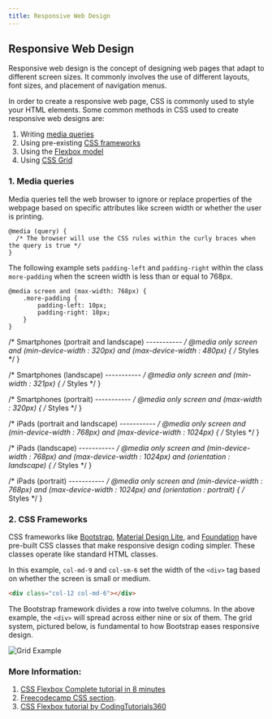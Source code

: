 ```yaml
---
title: Responsive Web Design
---
```

## Responsive Web Design

Responsive web design is the concept of designing web pages that adapt to different screen sizes. It commonly involves the use of different layouts, font sizes, and placement of navigation menus.

In order to create a responsive web page, CSS is commonly used to style your HTML elements. Some common methods in CSS used to create responsive web designs are:

1. Writing [media queries](https://guide.freecodecamp.org/css/media-queries)
2. Using pre-existing [CSS frameworks](https://guide.freecodecamp.org/css/css-frameworks)
3. Using the [Flexbox model](https://guide.freecodecamp.org/css/layout/flexbox)
4. Using [CSS Grid](https://guide.freecodecamp.org/css/layout/grid-layout)

### 1. Media queries

Media queries tell the web browser to ignore or replace properties of the webpage based on specific attributes like screen width or whether the user is printing.

```
@media (query) {
  /* The browser will use the CSS rules within the curly braces when the query is true */
}
```

The following example sets `padding-left` and `padding-right` within the class `more-padding` when the screen width is less than or equal to 768px.

```
@media screen and (max-width: 768px) {
    .more-padding {
        padding-left: 10px;
        padding-right: 10px; 
    } 
}
```
/* Smartphones (portrait and landscape) ----------- */
@media only screen and (min-device-width : 320px) and (max-device-width : 480px) {
/* Styles */
}

/* Smartphones (landscape) ----------- */
@media only screen and (min-width : 321px) {
/* Styles */
}

/* Smartphones (portrait) ----------- */
@media only screen and (max-width : 320px) {
/* Styles */
}

/* iPads (portrait and landscape) ----------- */
@media only screen and (min-device-width : 768px) and (max-device-width : 1024px) {
/* Styles */
}

/* iPads (landscape) ----------- */
@media only screen and (min-device-width : 768px) and (max-device-width : 1024px) and (orientation : landscape) {
/* Styles */
}

/* iPads (portrait) ----------- */
@media only screen and (min-device-width : 768px) and (max-device-width : 1024px) and (orientation : portrait) {
/* Styles */
}

### 2. CSS Frameworks

CSS frameworks like [Bootstrap](https://www.getbootstrap.com/), [Material Design Lite](https://getmdl.io/), and [Foundation](https://foundation.zurb.com/) have pre-built CSS classes that make responsive design coding simpler. These classes operate like standard HTML classes.

In this example, `col-md-9` and `col-sm-6` set the width of the `<div>` tag based on whether the screen is small or medium.

```html
<div class="col-12 col-md-6"></div>
```

The Bootstrap framework divides a row into twelve columns. In the above example, the `<div>` will spread across either nine or six of them. The grid system, pictured below, is fundamental to how Bootstrap eases responsive design.

![Grid Example](https://www.javatpoint.com/bootstrappages/images/bootstrapgrid.jpg "Basic Grid Example")

### More Information:
<!-- Please add any articles you think might be helpful to read before writing the article -->
1. <a href='https://medium.freecodecamp.org/css-flexbox-interactive-tutorial-in-8-minutes-including-cheat-sheet-6214e00de3d2' target='_blank' rel='nofollow'>CSS Flexbox Complete tutorial in 8 minutes</a>
2. [Freecodecamp CSS section](https://guide.freecodecamp.org/css).
3. <a href="https://www.youtube.com/watch?v=zBjUEDzK-ow"/>CSS Flexbox tutorial by CodingTutorials360</a>
